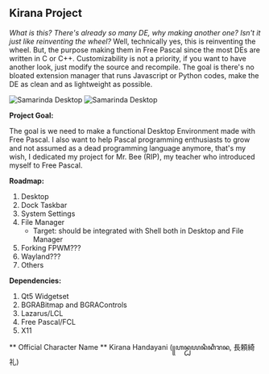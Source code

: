 ## Kirana Project

*What is this? There's already so many DE, why making another one? Isn't it just like reinventing the wheel?*
Well, technically yes, this is reinventing the wheel. But, the purpose making them in Free Pascal since the most DEs are written in C or C++. Customizability is not a priority, if you want to have another look, just modify the source and recompile. The goal is there's no bloated extension manager that runs Javascript or Python codes, make the DE as clean and as lightweight as possible.

![Samarinda Desktop](https://github.com/kirana-a2district/samarinda-desktop/raw/master/screenshots/Screenshot_20220623_023909.png)
![Samarinda Desktop](https://github.com/kirana-a2district/samarinda-desktop/raw/master/screenshots/Screenshot_20220625_180443.png)

**Project Goal:**

The goal is we need to make a functional Desktop Environment made with Free Pascal. I also want to help Pascal programming enthusiasts to grow and not assumed as a dead programming language anymore, that's my wish, I dedicated my project for Mr. Bee (RIP), my teacher who introduced myself to Free Pascal.

**Roadmap:**

1. Desktop
2. Dock Taskbar
3. System Settings
4. File Manager
   * Target: should be integrated with Shell both in Desktop and File Manager
6. Forking FPWM???
7. Wayland???
8. Others

**Dependencies:**
1. Qt5 Widgetset
2. BGRABitmap and BGRAControls
3. Lazarus/LCL
4. Free Pascal/FCL
5. X11

** Official Character Name **
Kirana Handayani (꧋ꦲꦤ꧀ꦝꦪꦤꦶꦏꦶꦫꦤ, 長頼綺礼)

